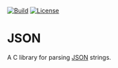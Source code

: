 [![Build](https://img.shields.io/github/actions/workflow/status/xioTechnologies/JSON/main.yml?branch=main)](https://github.com/xioTechnologies/Fusion/actions/workflows/main.yml)
[![License](https://img.shields.io/badge/License-MIT-yellow.svg)](https://opensource.org/licenses/MIT)

# JSON

A C library for parsing [JSON](https://www.json.org) strings.
